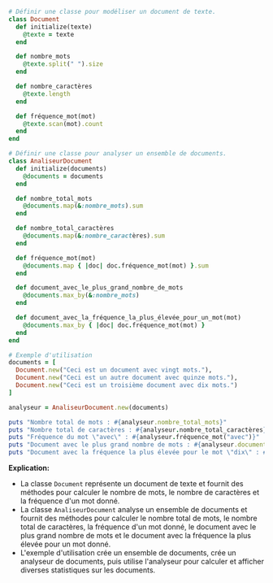 ```ruby
# Définir une classe pour modéliser un document de texte.
class Document
  def initialize(texte)
    @texte = texte
  end

  def nombre_mots
    @texte.split(" ").size
  end

  def nombre_caractères
    @texte.length
  end

  def fréquence_mot(mot)
    @texte.scan(mot).count
  end
end

# Définir une classe pour analyser un ensemble de documents.
class AnaliseurDocument
  def initialize(documents)
    @documents = documents
  end

  def nombre_total_mots
    @documents.map(&:nombre_mots).sum
  end

  def nombre_total_caractères
    @documents.map(&:nombre_caractères).sum
  end

  def fréquence_mot(mot)
    @documents.map { |doc| doc.fréquence_mot(mot) }.sum
  end

  def document_avec_le_plus_grand_nombre_de_mots
    @documents.max_by(&:nombre_mots)
  end

  def document_avec_la_fréquence_la_plus_élevée_pour_un_mot(mot)
    @documents.max_by { |doc| doc.fréquence_mot(mot) }
  end
end

# Exemple d'utilisation
documents = [
  Document.new("Ceci est un document avec vingt mots."),
  Document.new("Ceci est un autre document avec quinze mots."),
  Document.new("Ceci est un troisième document avec dix mots.")
]

analyseur = AnaliseurDocument.new(documents)

puts "Nombre total de mots : #{analyseur.nombre_total_mots}"
puts "Nombre total de caractères : #{analyseur.nombre_total_caractères}"
puts "Fréquence du mot \"avec\" : #{analyseur.fréquence_mot("avec")}"
puts "Document avec le plus grand nombre de mots : #{analyseur.document_avec_le_plus_grand_nombre_de_mots}"
puts "Document avec la fréquence la plus élevée pour le mot \"dix\" : #{analyseur.document_avec_la_fréquence_la_plus_élevée_pour_un_mot("dix")}"
```

**Explication:**

* La classe `Document` représente un document de texte et fournit des méthodes pour calculer le nombre de mots, le nombre de caractères et la fréquence d'un mot donné.
* La classe `AnaliseurDocument` analyse un ensemble de documents et fournit des méthodes pour calculer le nombre total de mots, le nombre total de caractères, la fréquence d'un mot donné, le document avec le plus grand nombre de mots et le document avec la fréquence la plus élevée pour un mot donné.
* L'exemple d'utilisation crée un ensemble de documents, crée un analyseur de documents, puis utilise l'analyseur pour calculer et afficher diverses statistiques sur les documents.